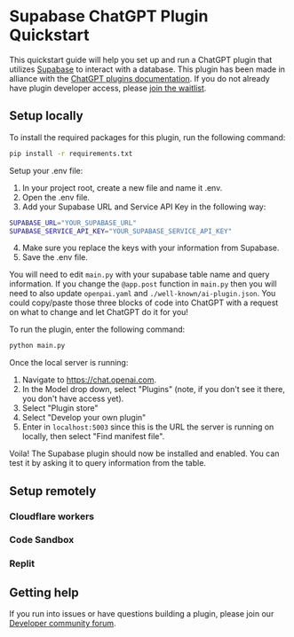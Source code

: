 # Supabase ChatGPT Plugin Quickstart

This quickstart guide will help you set up and run a ChatGPT plugin that utilizes [Supabase](https://supabase.com/) to interact with a database. This plugin has been made in alliance with the [ChatGPT plugins documentation](https://platform.openai.com/docs/plugins). If you do not already have plugin developer access, please [join the waitlist](https://openai.com/waitlist/plugins).

## Setup locally

To install the required packages for this plugin, run the following command:

```bash
pip install -r requirements.txt
```

Setup your .env file:

1. In your project root, create a new file and name it .env.
2. Open the .env file.
3. Add your Supabase URL and Service API Key in the following way:

```bash
SUPABASE_URL="YOUR_SUPABASE_URL"
SUPABASE_SERVICE_API_KEY="YOUR_SUPABASE_SERVICE_API_KEY"
```
4. Make sure you replace the keys with your information from Supabase.
5. Save the .env file.

You will need to edit ```main.py``` with your supabase table name and query information. If you change the ```@app.post``` function in ```main.py``` then you will need to also update ```openpai.yaml``` and ```./well-known/ai-plugin.json```. You could copy/paste those three blocks of code into ChatGPT with a request on what to change and let ChatGPT do it for you!

To run the plugin, enter the following command:

```bash
python main.py
```

Once the local server is running:

1. Navigate to https://chat.openai.com. 
2. In the Model drop down, select "Plugins" (note, if you don't see it there, you don't have access yet).
3. Select "Plugin store"
4. Select "Develop your own plugin"
5. Enter in `localhost:5003` since this is the URL the server is running on locally, then select "Find manifest file".

Voila! The Supabase plugin should now be installed and enabled. You can test it by asking it to query information from the table.

## Setup remotely

### Cloudflare workers

### Code Sandbox

### Replit

## Getting help

If you run into issues or have questions building a plugin, please join our [Developer community forum](https://community.openai.com/c/chat-plugins/20).
